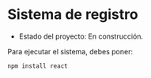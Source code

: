 <h1> Sistema de registro </h1>

- Estado del proyecto: En construcción.
  
Para ejecutar el sistema, debes poner:

```npm install react```
